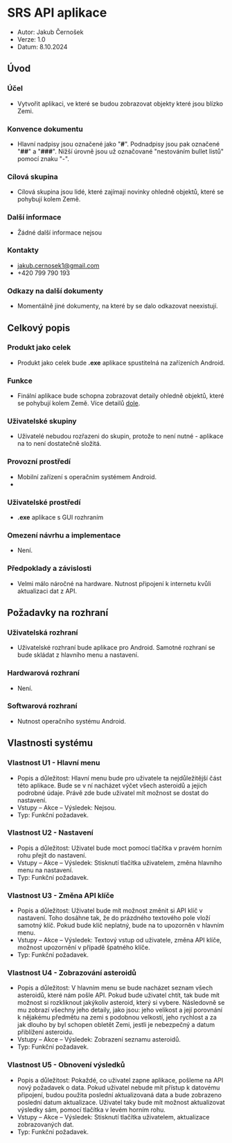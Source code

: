 # SRS API aplikace

- Autor: Jakub Černošek
- Verze: 1.0
- Datum: 8.10.2024

## Úvod
### Účel
- Vytvořit aplikaci, ve které se budou zobrazovat objekty které jsou blízko Zemi.

### Konvence dokumentu
- Hlavní nadpisy jsou označené jako "**#**". Podnadpisy jsou pak označené "**##**" a "**###**". Nížší úrovně jsou už označované "nestováním bullet listů" pomocí znaku "-".

### Cílová skupina
- Cílová skupina jsou lidé, které zajímají novinky ohledně objektů, které se pohybují kolem Země.

### Další informace
- Žádné další informace nejsou

### Kontakty 
- jakub.cernosek1@gmail.com
- +420 799 790 193

### Odkazy na další dokumenty
- Momentálně jiné dokumenty, na které by se dalo odkazovat neexistují.

## Celkový popis
### Produkt jako celek
- Produkt jako celek bude **.exe** aplikace spustitelná na zařízeních Android.

### Funkce
- Finální aplikace bude schopna zobrazovat detaily ohledně objektů, které se pohybují kolem Země. Více detailů [dole](https://github.com/NewJakub/NASA_API_App/blob/main/SRS.md#vlastnosti-syst%C3%A9mu).

### Uživatelské skupiny
- Uživatelé nebudou rozřazeni do skupin, protože to není nutné - aplikace na to není dostatečně složitá.

### Provozní prostředí
- Mobilní zařízení s operačním systémem Android.
- 
### Uživatelské prostředí
- **.exe** aplikace s GUI rozhraním

### Omezení návrhu a implementace
- Není.

### Předpoklady a závislosti
- Velmi málo náročné na hardware. Nutnost připojení k internetu kvůli aktualizaci dat z API.


## Požadavky na rozhraní

### Uživatelská rozhraní
- Uživatelské rozhraní bude aplikace pro Android. Samotné rozhraní se bude skládat z hlavního menu a nastavení.

### Hardwarová rozhraní
- Není.

### Softwarová rozhraní
- Nutnost operačního systému Android.


## Vlastnosti systému

### Vlastnost U1 - Hlavní menu
- Popis a důležitost: Hlavní menu bude pro uživatele ta nejdůležitější část této aplikace. Bude se v ní nacházet výčet všech asteroidů a jejich podrobné údaje. Právě zde bude uživatel mít možnost se dostat do nastavení.
- Vstupy – Akce – Výsledek: Nejsou.
- Typ: Funkční požadavek.

### Vlastnost U2 - Nastavení
- Popis a důležitost: Uživatel bude moct pomocí tlačítka v pravém horním rohu přejít do nastavení. 
- Vstupy – Akce – Výsledek: Stisknutí tlačítka uživatelem, změna hlavního menu na nastavení.
- Typ: Funkční požadavek.

### Vlastnost U3 - Změna API klíče
- Popis a důležitost: Uživatel bude mít možnost změnit si API klíč v nastavení. Toho dosáhne tak, že do prázdného textového pole vloží samotný klíč. Pokud bude klíč neplatný, bude na to upozorněn v hlavním menu.
- Vstupy – Akce – Výsledek: Textový vstup od uživatele, změna API klíče, možnost upozornění v případě špatného klíče.
- Typ: Funkční požadavek.

### Vlastnost U4 - Zobrazování asteroidů
- Popis a důležitost: V hlavním menu se bude nacházet seznam všech asteroidů, které nám pošle API. Pokud bude uživatel chtít, tak bude mít možnost si rozkliknout jakýkoliv asteroid, který si vybere. Následovně se mu zobrazí všechny jeho detaily, jako jsou: jeho velikost a její porovnání k nějakému předmětu na zemi s podobnou velkostí, jeho rychlost a za jak dlouho by byl schopen obletět Zemi, jestli je nebezpečný a datum přiblížení asteroidu.
- Vstupy – Akce – Výsledek: Zobrazení seznamu asteroidů.
- Typ: Funkční požadavek.

### Vlastnost U5 - Obnovení výsledků
- Popis a důležitost: Pokaždé, co uživatel zapne aplikace, pošleme na API nový požadavek o data. Pokud uživatel nebude mít přístup k datovému připojení, budou použita poslední aktualizovaná data a bude zobrazeno poslední datum aktualizace. Uživatel taky bude mít možnost aktualizovat výsledky sám, pomocí tlačítka v levém horním rohu.  
- Vstupy – Akce – Výsledek: Stisknutí tlačítka uživatelem, aktualizace zobrazovaných dat.
- Typ: Funkční požadavek.

